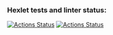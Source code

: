 ### Hexlet tests and linter status:

[![Actions Status](https://github.com/anorone/typescript-project-81/actions/workflows/hexlet-check.yml/badge.svg)](https://github.com/anorone/typescript-project-81/actions)
[![Actions Status](https://github.com/anorone/typescript-project-81/actions/workflows/quality-check.yml/badge.svg)](https://github.com/anorone/typescript-project-81/actions/workflows/quality-check.yml)
